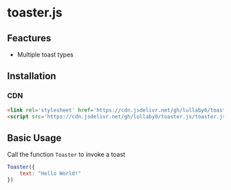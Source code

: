 # toaster.js

## Feactures

- Multiple toast types

## Installation

### CDN

```html
<link rel='stylesheet' href='https://cdn.jsdelivr.net/gh/lullaby6/toaster.js/toaster.css'>
<script src='https://cdn.jsdelivr.net/gh/lullaby6/toaster.js/toaster.js'></script>
```

## Basic Usage

Call the function `Toaster` to invoke a toast

```js
Toaster({
    text: "Hello World!"
})
```
